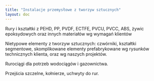 ```yaml
---
title: "Instalacje przemysłowe z tworzyw sztucznych"
layout: doc
---
```

Rury i kształtki z PEHD, PP, PVDF, ECTFE, PVCU, PVCC, ABS, żywic epoksydowych oraz innych
materiałów wg wymagań klientów

Nietypowe elementy z tworzyw sztucznych: czwórniki, kształtki segmentowe, skomplikowane
elementy prefabrykowane wg rysunków technicznych klienta, oraz wg naszych projektów.

Rurociągi dla potrzeb wodociągów i gazownictwa.

Przejścia szczelne, kołnierze, uchwyty do rur.
